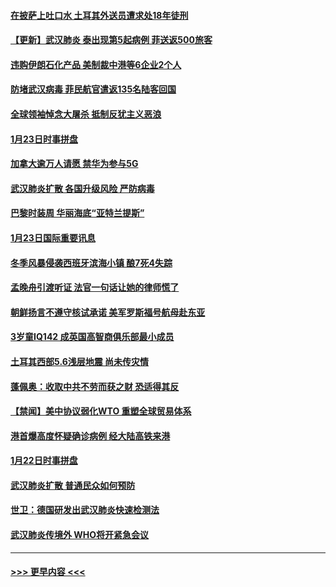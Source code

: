 #### [在披萨上吐口水 土耳其外送员遭求处18年徒刑](../pages/prog202/a102759979.md?t=01242022) 
#### [【更新】武汉肺炎 泰出现第5起病例 菲送返500旅客](../pages/prog202/a102758911.md?t=01242022) 
#### [违购伊朗石化产品 美制裁中港等6企业2个人](../pages/prog202/a102759952.md?t=01242022) 
#### [防堵武汉病毒 菲民航官遣返135名陆客回国](../pages/prog202/a102759946.md?t=01242022) 
#### [全球领袖悼念大屠杀 抵制反犹主义恶浪](../pages/prog202/a102759678.md?t=01242022) 
#### [1月23日时事拼盘](../pages/prog202/a102759599.md?t=01242022) 
#### [加拿大逾万人请愿 禁华为参与5G](../pages/prog202/a102759553.md?t=01242022) 
#### [武汉肺炎扩散 各国升级风险 严防病毒](../pages/prog202/a102759400.md?t=01242022) 
#### [巴黎时装周 华丽海底“亚特兰提斯”](../pages/prog202/a102759217.md?t=01242022) 
#### [1月23日国际重要讯息](../pages/prog202/a102759199.md?t=01242022) 
#### [冬季风暴侵袭西班牙滨海小镇 酿7死4失踪](../pages/prog202/a102759119.md?t=01242022) 
#### [孟晚舟引渡听证 法官一句话让她的律师慌了](../pages/prog202/a102759060.md?t=01242022) 
#### [朝鲜扬言不遵守核试承诺 美军罗斯福号航母赴东亚](../pages/prog202/a102759001.md?t=01242022) 
#### [3岁童IQ142 成英国高智商俱乐部最小成员](../pages/prog202/a102758990.md?t=01242022) 
#### [土耳其西部5.6浅层地震 尚未传灾情](../pages/prog202/a102758903.md?t=01242022) 
#### [蓬佩奥：收取中共不劳而获之财 恐适得其反](../pages/prog202/a102758889.md?t=01242022) 
#### [【禁闻】美中协议弱化WTO 重塑全球贸易体系](../pages/prog202/a102758790.md?t=01242022) 
#### [港首爆高度怀疑确诊病例 经大陆高铁来港](../pages/prog202/a102758613.md?t=01242022) 
#### [1月22日时事拼盘](../pages/prog202/a102758615.md?t=01242022) 
#### [武汉肺炎扩散 普通民众如何预防](../pages/prog202/a102758504.md?t=01242022) 
#### [世卫：德国研发出武汉肺炎快速检测法](../pages/prog202/a102758495.md?t=01242022) 
#### [武汉肺炎传境外 WHO将开紧急会议](../pages/prog202/a102758437.md?t=01242022) 

----
#### [ >>> 更早内容 <<< ](../indexes/prog202-earlier.md)
